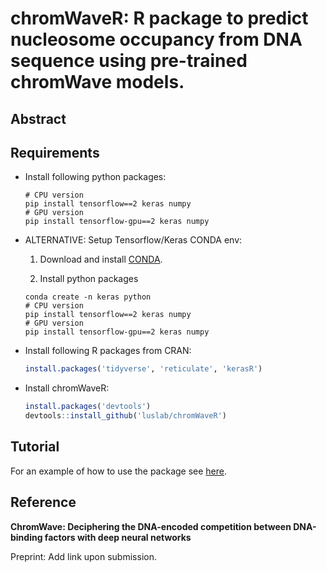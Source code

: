# chromWaveR: R package to predict nucleosome occupancy from DNA sequence using pre-trained chromWave models.

## Abstract 


## Requirements 

* Install following python packages:
   
    ```console 
    # CPU version 
    pip install tensorflow==2 keras numpy
    # GPU version 
    pip install tensorflow-gpu==2 keras numpy
    ``` 

* ALTERNATIVE: Setup Tensorflow/Keras CONDA env: 

    1) Download and install [CONDA](https://www.anaconda.com/distribution/).

    2) Install python packages
    
    ```console 
    conda create -n keras python
    # CPU version 
    pip install tensorflow==2 keras numpy
    # GPU version 
    pip install tensorflow-gpu==2 keras numpy
    ``` 

* Install following R packages from CRAN: 
    ```R 
    install.packages('tidyverse', 'reticulate', 'kerasR')
    ``` 

* Install chromWaveR:
    ```R 
    install.packages('devtools')
    devtools::install_github('luslab/chromWaveR')
    ``` 

## Tutorial  

For an example of how to use the package see [here](https://github.com/luslab/chromWaveR/blob/master/inst/example/chromWaveR_example.md). 



## Reference 
**ChromWave: Deciphering the DNA-encoded competition between DNA-binding factors with deep neural networks**

Preprint: Add link upon submission.
